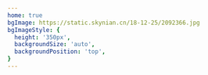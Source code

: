 ```yaml
---
home: true
bgImage: https://static.skynian.cn/18-12-25/2092366.jpg
bgImageStyle: {
  height: '350px',
  backgroundSize: 'auto',
  backgroundPosition: 'top',
}
---
```

